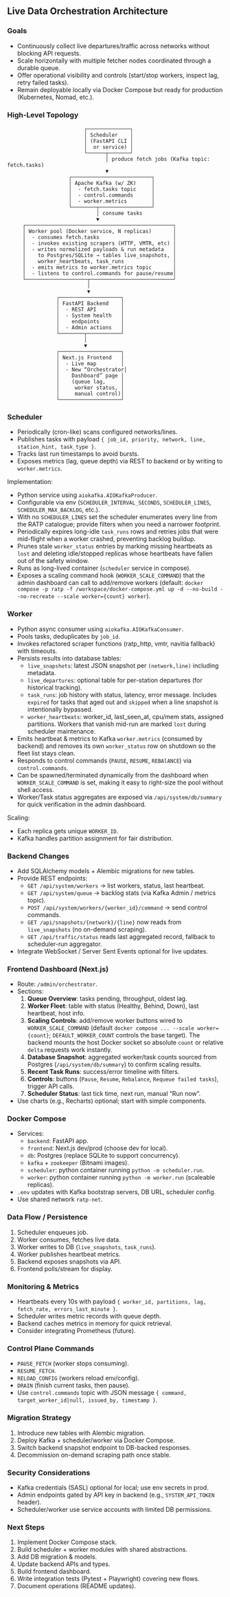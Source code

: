 ## Live Data Orchestration Architecture

### Goals
- Continuously collect live departures/traffic across networks without blocking API requests.
- Scale horizontally with multiple fetcher nodes coordinated through a durable queue.
- Offer operational visibility and controls (start/stop workers, inspect lag, retry failed tasks).
- Remain deployable locally via Docker Compose but ready for production (Kubernetes, Nomad, etc.).

### High-Level Topology

```
                         ┌──────────────┐
                         │ Scheduler    │
                         │ (FastAPI CLI │
                         │  or service) │
                         └──────┬───────┘
                                │ produce fetch jobs (Kafka topic: fetch.tasks)
                                ▼
                    ┌──────────────────────────┐
                    │ Apache Kafka (w/ ZK)     │
                    │  - fetch.tasks topic     │
                    │  - control.commands      │
                    │  - worker.metrics        │
                    └────────┬─────────────────┘
                             │ consume tasks
                             ▼
     ┌────────────────────────────────────────────────┐
     │ Worker pool (Docker service, N replicas)       │
     │  - consumes fetch.tasks                        │
     │  - invokes existing scrapers (HTTP, VMTR, etc) │
     │  - writes normalized payloads & run metadata   │
     │    to Postgres/SQLite → tables live_snapshots, │
     │    worker_heartbeats, task_runs                │
     │  - emits metrics to worker.metrics topic       │
     │  - listens to control.commands for pause/resume│
     └────────────────────┬───────────────────────────┘
                          │
                          ▼
                ┌────────────────────┐
                │ FastAPI Backend    │
                │  - REST API        │
                │  - System health   │
                │    endpoints       │
                │  - Admin actions   │
                └────────┬───────────┘
                         │
                         ▼
                ┌────────────────────┐
                │ Next.js Frontend   │
                │  - Live map        │
                │  - New “Orchestrator│
                │    Dashboard” page │
                │    (queue lag,     │
                │     worker status, │
                │     manual control)│
                └────────────────────┘
```

### Scheduler
- Periodically (cron-like) scans configured networks/lines.
- Publishes tasks with payload `{ job_id, priority, network, line, station_hint, task_type }`.
- Tracks last run timestamps to avoid bursts.
- Exposes metrics (lag, queue depth) via REST to backend or by writing to `worker.metrics`.

Implementation:
- Python service using `aiokafka.AIOKafkaProducer`.
- Configurable via env (`SCHEDULER_INTERVAL_SECONDS`, `SCHEDULER_LINES`, `SCHEDULER_MAX_BACKLOG`, etc.).
- With no `SCHEDULER_LINES` set the scheduler enumerates every line from the RATP catalogue; provide filters when you need a narrower footprint.
- Periodically expires long-idle `task_runs` rows and retries jobs that were mid-flight when a worker crashed, preventing backlog buildup.
- Prunes stale `worker_status` entries by marking missing heartbeats as `lost` and deleting idle/stopped replicas whose heartbeats have fallen out of the safety window.
- Runs as long-lived container (`scheduler` service in compose).
- Exposes a scaling command hook (`WORKER_SCALE_COMMAND`) that the admin dashboard can call to add/remove workers (default: `docker compose -p ratp -f /workspace/docker-compose.yml up -d --no-build --no-recreate --scale worker={count} worker`).

### Worker
- Python async consumer using `aiokafka.AIOKafkaConsumer`.
- Pools tasks, deduplicates by `job_id`.
- Invokes refactored scraper functions (ratp_http, vmtr, navitia fallback) with timeouts.
- Persists results into database tables:
  - `live_snapshots`: latest JSON snapshot per `(network,line)` including metadata.
  - `live_departures`: optional table for per-station departures (for historical tracking).
  - `task_runs`: job history with status, latency, error message. Includes `expired` for tasks that aged out and `skipped` when a line snapshot is intentionally bypassed.
  - `worker_heartbeats`: worker_id, last_seen_at, cpu/mem stats, assigned partitions. Workers that vanish mid-run are marked `lost` during scheduler maintenance.
- Emits heartbeat & metrics to Kafka `worker.metrics` (consumed by backend) and removes its own `worker_status` row on shutdown so the fleet list stays clean.
- Responds to control commands (`PAUSE`, `RESUME`, `REBAlANCE`) via `control.commands`.
- Can be spawned/terminated dynamically from the dashboard when `WORKER_SCALE_COMMAND` is set, making it easy to right-size the pool without shell access.
- Worker/Task status aggregates are exposed via `/api/system/db/summary` for quick verification in the admin dashboard.

Scaling:
- Each replica gets unique `WORKER_ID`.
- Kafka handles partition assignment for fair distribution.

### Backend Changes
- Add SQLAlchemy models + Alembic migrations for new tables.
- Provide REST endpoints:
  - `GET /api/system/workers` → list workers, status, last heartbeat.
  - `GET /api/system/queue` → backlog stats (via Kafka Admin / metrics topic).
  - `POST /api/system/workers/{worker_id}/command` → send control commands.
  - `GET /api/snapshots/{network}/{line}` now reads from `live_snapshots` (no on-demand scraping).
  - `GET /api/traffic/status` reads last aggregated record, fallback to scheduler-run aggregator.
- Integrate WebSocket / Server Sent Events optional for live updates.

### Frontend Dashboard (Next.js)
- Route: `/admin/orchestrator`.
- Sections:
  1. **Queue Overview**: tasks pending, throughput, oldest lag.
  2. **Worker Fleet**: table with status (Healthy, Behind, Down), last heartbeat, host info.
  3. **Scaling Controls**: add/remove worker buttons wired to `WORKER_SCALE_COMMAND` (default `docker compose ... --scale worker={count}`; `DEFAULT_WORKER_COUNT` controls the base target). The backend mounts the host Docker socket so absolute `count` or relative `delta` requests work instantly.
  4. **Database Snapshot**: aggregated worker/task counts sourced from Postgres (`/api/system/db/summary`) to confirm scaling results.
  5. **Recent Task Runs**: success/error timeline with filters.
  6. **Controls**: buttons (`Pause`, `Resume`, `Rebalance`, `Requeue failed tasks`), trigger API calls.
  7. **Scheduler Status**: last tick time, next run, manual “Run now”.
- Use charts (e.g., Recharts) optional; start with simple components.

### Docker Compose
- Services:
  - `backend`: FastAPI app.
  - `frontend`: Next.js dev/prod (choose dev for local).
  - `db`: Postgres (replace SQLite to support concurrency).
  - `kafka` + `zookeeper` (Bitnami images).
  - `scheduler`: python container running `python -m scheduler.run`.
  - `worker`: python container running `python -m worker.run` (scaleable replicas).
- `.env` updates with Kafka bootstrap servers, DB URL, scheduler config.
- Use shared network `ratp-net`.

### Data Flow / Persistence
1. Scheduler enqueues job.
2. Worker consumes, fetches live data.
3. Worker writes to DB (`live_snapshots`, `task_runs`).
4. Worker publishes heartbeat metrics.
5. Backend exposes snapshots via API.
6. Frontend polls/stream for display.

### Monitoring & Metrics
- Heartbeats every 10s with payload `{ worker_id, partitions, lag, fetch_rate, errors_last_minute }`.
- Scheduler writes metric records with queue depth.
- Backend caches metrics in memory for quick retrieval.
- Consider integrating Prometheus (future).

### Control Plane Commands
- `PAUSE_FETCH` (worker stops consuming).
- `RESUME_FETCH`.
- `RELOAD_CONFIG` (workers reload env/config).
- `DRAIN` (finish current tasks, then pause).
- Use `control.commands` topic with JSON message `{ command, target_worker_id|null, issued_by, timestamp }`.

### Migration Strategy
1. Introduce new tables with Alembic migration.
2. Deploy Kafka + scheduler/worker via Docker Compose.
3. Switch backend snapshot endpoint to DB-backed responses.
4. Decommission on-demand scraping path once stable.

### Security Considerations
- Kafka credentials (SASL) optional for local; use env secrets in prod.
- Admin endpoints gated by API key in backend (e.g., `SYSTEM_API_TOKEN` header).
- Scheduler/worker use service accounts with limited DB permissions.

### Next Steps
1. Implement Docker Compose stack.
2. Build scheduler + worker modules with shared abstractions.
3. Add DB migration & models.
4. Update backend APIs and types.
5. Build frontend dashboard.
6. Write integration tests (Pytest + Playwright) covering new flows.
7. Document operations (README updates).
